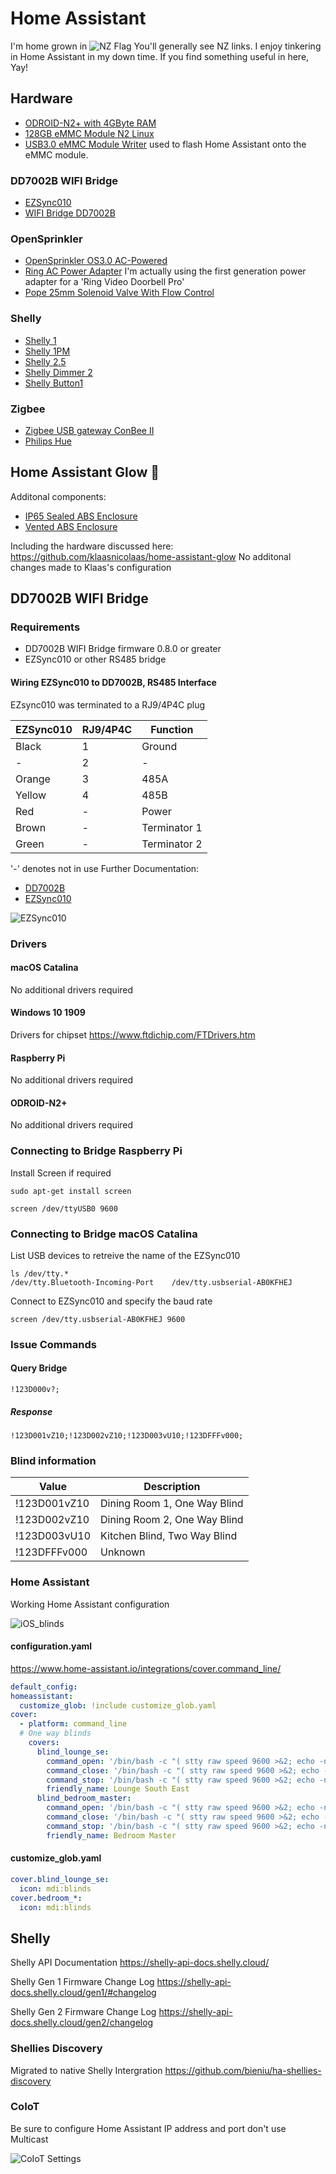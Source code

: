 # Home Assistant
I'm home grown in ![NZ Flag](https://github.com/oxguy3/flags/blob/master/mini/nz.png) You'll generally see NZ links. I enjoy tinkering in Home Assistant in my down time. If you find something useful in here, Yay!

## Hardware
* [ODROID-N2+ with 4GByte RAM](https://www.hardkernel.com/shop/odroid-n2-with-4gbyte-ram-2/)
* [128GB eMMC Module N2 Linux](https://www.hardkernel.com/shop/128gb-emmc-module-n2-linux-2/)
* [USB3.0 eMMC Module Writer](https://www.hardkernel.com/shop/usb3-0-emmc-module-writer/) used to flash Home Assistant onto the eMMC module.
### DD7002B WIFI Bridge
* [EZSync010](https://purenitetech.com/product/ezsync010/)
* [WIFI Bridge DD7002B](https://www.ismartwindow.co.nz/DD7002B_WIFI_bridge.html)
### OpenSprinkler
* [OpenSprinkler OS3.0 AC-Powered](https://opensprinkler.com/product/opensprinkler/)
* [Ring AC Power Adapter](https://ring.com/au/en/products/video-doorbell-plugin-adapter-gen-2) I'm actually using the first generation power adapter for a 'Ring Video Doorbell Pro'
* [Pope 25mm Solenoid Valve With Flow Control](https://www.popeproducts.com.au/irrigation/automated-control-and-accessories/valves/25-mm-solenoid-valve-with-flow-control)

### Shelly
* [Shelly 1](https://shelly.cloud/products/shelly-1-smart-home-automation-relay/)
* [Shelly 1PM](https://shelly.cloud/products/shelly-1pm-smart-home-automation-relay/)
* [Shelly 2.5](https://shelly.cloud/products/shelly-25-smart-home-automation-relay/)
* [Shelly Dimmer 2](https://shelly.cloud/products/shelly-dimmer-2-smart-home-light-controller/)
* [Shelly Button1](https://shelly.cloud/products/shelly-button-1-smart-home-automation-device/)
### Zigbee
* [Zigbee USB gateway ConBee II](https://www.phoscon.de/en/conbee2)
* [Philips Hue](https://www.philips-hue.com/en-nz)

## Home Assistant Glow 🌟
Additonal components:
* [IP65 Sealed ABS Enclosure](https://www.jaycar.co.nz/ip65-sealed-abs-enclosures-dark-grey-with-mounting-flange-64x58x35mm/p/HB6121)
* [Vented ABS Enclosure](https://www.jaycar.co.nz/grey-vented-abs-enclosure-40-x-40-x-20mm/p/HB6114)

Including the hardware discussed here:
https://github.com/klaasnicolaas/home-assistant-glow
No additonal changes made to Klaas's configuration
## DD7002B WIFI Bridge
### Requirements
* DD7002B WIFI Bridge firmware 0.8.0 or greater
* EZSync010 or other RS485 bridge
#### Wiring EZSync010 to DD7002B, RS485 Interface
EZsync010 was terminated to a RJ9/4P4C plug

| EZSync010 | RJ9/4P4C | Function |
| ------------- | ------------- | ------------- |
| Black | 1 | Ground |
| - | 2 | - |
| Orange | 3 | 485A |
| Yellow | 4 | 485B |
| Red | - | Power |
| Brown | - | Terminator 1 |
| Green | - | Terminator 2 |

'-' denotes not in use
Further Documentation:
* [DD7002B](/Assets/README/DD7002B_Docs)
* [EZSync010](/Assets/README/EZsync010_Docs)


![EZSync010](/Assets/README/EZSync010.jpeg)

### Drivers
#### macOS Catalina
No additional drivers required
#### Windows 10 1909
Drivers for chipset https://www.ftdichip.com/FTDrivers.htm

#### Raspberry Pi
No additional drivers required

#### ODROID-N2+
No additional drivers required

### Connecting to Bridge Raspberry Pi
Install Screen if required
```Shell
sudo apt-get install screen
```
```Shell
screen /dev/ttyUSB0 9600
```
### Connecting to Bridge macOS Catalina
List USB devices to retreive the name of the EZSync010

```Shell
ls /dev/tty.*
/dev/tty.Bluetooth-Incoming-Port	/dev/tty.usbserial-AB0KFHEJ
```
Connect to EZSync010 and specify the baud rate
```Shell
screen /dev/tty.usbserial-AB0KFHEJ 9600
```
### Issue Commands
#### Query Bridge
```Shell
!123D000v?;
```
##### Response
```Shell
!123D001vZ10;!123D002vZ10;!123D003vU10;!123DFFFv000;
```
### Blind information
| Value  | Description |
| ------------- | ------------- |
| !123D001vZ10  | Dining Room 1, One Way Blind |
| !123D002vZ10  | Dining Room 2, One Way Blind |
| !123D003vU10  | Kitchen Blind, Two Way Blind |
| !123DFFFv000  | Unknown |

### Home Assistant
Working Home Assistant configuration

![iOS_blinds](/Assets/README/iOS_Blinds2.png)
#### configuration.yaml
https://www.home-assistant.io/integrations/cover.command_line/
```yaml
default_config:
homeassistant:
  customize_glob: !include customize_glob.yaml
cover:
  - platform: command_line
  # One way blinds
    covers:
      blind_lounge_se:
        command_open: '/bin/bash -c "( stty raw speed 9600 >&2; echo -ne ''!123D005o;'' ) >/dev/ttyUSB0 <&1"'
        command_close: '/bin/bash -c "( stty raw speed 9600 >&2; echo -ne ''!123D005c;'' ) >/dev/ttyUSB0 <&1"'
        command_stop: '/bin/bash -c "( stty raw speed 9600 >&2; echo -ne ''!123D005s;'' ) >/dev/ttyUSB0 <&1"'
        friendly_name: Lounge South East
      blind_bedroom_master:
        command_open: '/bin/bash -c "( stty raw speed 9600 >&2; echo -ne ''!123D006o;'' ) >/dev/ttyUSB0 <&1"'
        command_close: '/bin/bash -c "( stty raw speed 9600 >&2; echo -ne ''!123D006c;'' ) >/dev/ttyUSB0 <&1"'
        command_stop: '/bin/bash -c "( stty raw speed 9600 >&2; echo -ne ''!123D006s;'' ) >/dev/ttyUSB0 <&1"'
        friendly_name: Bedroom Master
```
#### customize_glob.yaml
```yaml
cover.blind_lounge_se:
  icon: mdi:blinds
cover.bedroom_*:
  icon: mdi:blinds
```
## Shelly

Shelly API Documentation https://shelly-api-docs.shelly.cloud/

Shelly Gen 1 Firmware Change Log https://shelly-api-docs.shelly.cloud/gen1/#changelog

Shelly Gen 2 Firmware Change Log https://shelly-api-docs.shelly.cloud/gen2/changelog
### Shellies Discovery
Migrated to native Shelly Intergration
https://github.com/bieniu/ha-shellies-discovery
### CoIoT
Be sure to configure Home Assistant IP address and port don't use Multicast

![CoIoT Settings](/Assets/README/CoLot.png)
